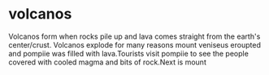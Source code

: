 # volcanos

Volcanos form when rocks pile up and lava comes straight from the earth's center/crust.
Volcanos explode for many reasons mount veniseus eroupted and pompiie was filled with lava.Tourists visit pompiie to see the people covered with cooled magma and bits of rock.Next is mount
